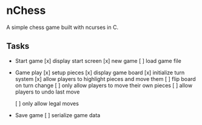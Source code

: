 # nChess
A simple chess game built with ncurses in C.

## Tasks
- Start game
[x] display start screen
[x] new game
[ ] load game file
- Game play
    [x] setup pieces
    [x] display game board
    [x] initialize turn system
    [x] allow players to highlight pieces and move them
    [ ] flip board on turn change
    [ ] only allow players to move their own pieces
    [ ] allow players to undo last move 

    [ ] only allow legal moves
- Save game
    [ ] serialize game data
